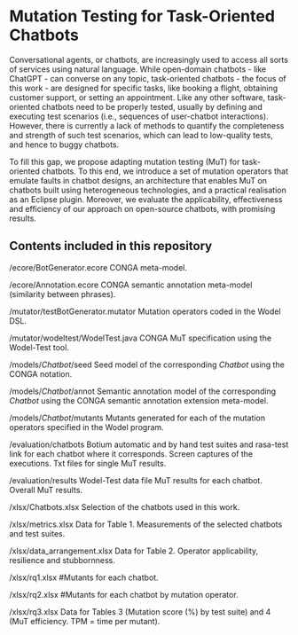 # Mutation Testing for Task-Oriented Chatbots

Conversational agents, or chatbots, are increasingly used to access all sorts of services using natural language. While open-domain chatbots - like ChatGPT - can converse on any topic, task-oriented chatbots - the focus of this work - are designed for specific tasks, like booking a flight, obtaining customer support, or setting an appointment. Like any other software, task-oriented chatbots need to be properly tested, usually by defining and executing test scenarios (i.e., sequences of user-chatbot interactions). However, there is currently a lack of methods to quantify the completeness and strength of such test scenarios, which can lead to low-quality tests, and hence to buggy chatbots.

To fill this gap, we propose adapting mutation testing (MuT) for task-oriented chatbots. To this end, we introduce a set of mutation operators that emulate faults in chatbot designs, an architecture that enables MuT on chatbots built using heterogeneous technologies, and a practical realisation as an Eclipse plugin. Moreover, we evaluate the applicability, effectiveness and efficiency of our approach on open-source chatbots, with promising results.

## Contents included in this repository

/ecore/BotGenerator.ecore CONGA meta-model.

/ecore/Annotation.ecore CONGA semantic annotation meta-model (similarity between phrases).


/mutator/testBotGenerator.mutator Mutation operators coded in the Wodel DSL. 

/mutator/wodeltest/WodelTest.java CONGA MuT specification using the Wodel-Test tool. 


/models/*Chatbot*/seed Seed model of the corresponding *Chatbot* using the CONGA notation.

/models/*Chatbot*/annot Semantic annotation model of the corresponding *Chatbot* using the CONGA semantic annotation extension meta-model.

/models/*Chatbot*/mutants Mutants generated for each of the mutation operators specified in the Wodel program.


/evaluation/chatbots Botium automatic and by hand test suites and rasa-test link for each chatbot where it corresponds. Screen captures of the executions. Txt files for single MuT results.
 
/evaluation/results Wodel-Test data file MuT results for each chatbot. Overall MuT results. 


/xlsx/Chatbots.xlsx Selection of the chatbots used in this work.

/xlsx/metrics.xlsx Data for Table 1. Measurements of the selected chatbots and test suites. 

/xlsx/data_arrangement.xlsx Data for Table 2. Operator applicability, resilience and stubbornness. 

/xlsx/rq1.xlsx #Mutants for each chatbot. 

/xlsx/rq2.xlsx #Mutants for each chatbot by mutation operator. 

/xlsx/rq3.xlsx Data for Tables 3 (Mutation score (%) by test suite) and 4 (MuT efficiency. TPM = time per mutant). 

